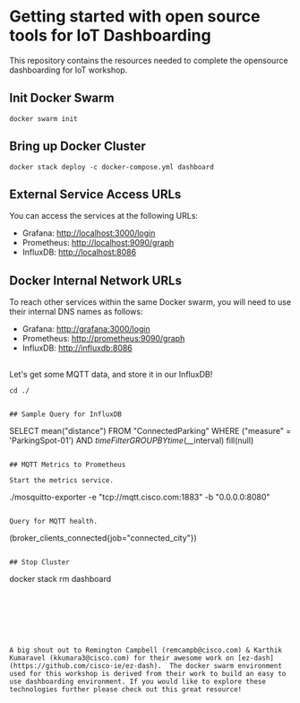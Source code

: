 # Getting started with open source tools for IoT Dashboarding
This repository contains the resources needed to complete the opensource dashboarding for IoT workshop.


## Init Docker Swarm
```
docker swarm init
```

## Bring up Docker Cluster
```
docker stack deploy -c docker-compose.yml dashboard
```

## External Service Access URLs

You can access the services at the following URLs:
- Grafana: [http://localhost:3000/login](http://localhost:3000/login)
- Prometheus: [http://localhost:9090/graph](http://localhost:9090/graph)
- InfluxDB: [http://localhost:8086](http://localhost:8086)

## Docker Internal Network URLs

To reach other services within the same Docker swarm, you will need to use their internal DNS names as follows:
- Grafana: [http://grafana:3000/login](http://grafana:3000/login)
- Prometheus: [http://prometheus:9090/graph](http://prometheus:9090/graph)
- InfluxDB: [http://influxdb:8086](http://influxdb:8086)

##

Let's get some MQTT data, and store it in our InfluxDB!

```
cd ./


## Sample Query for InfluxDB

```
SELECT mean("distance") FROM "ConnectedParking" WHERE ("measure" = 'ParkingSpot-01') AND $timeFilter GROUP BY time($__interval) fill(null)
```

## MQTT Metrics to Prometheus

Start the metrics service.
```
./mosquitto-exporter -e "tcp://mqtt.cisco.com:1883" -b "0.0.0.0:8080"
```

Query for MQTT health.
```
(broker_clients_connected{job="connected_city"})
```

## Stop Cluster
```
docker stack rm dashboard
```







A big shout out to Remington Campbell (remcampb@cisco.com) & Karthik Kumaravel (kkumara3@cisco.com) for their awesome work on [ez-dash](https://github.com/cisco-ie/ez-dash).  The docker swarm environment used for this workshop is derived from their work to build an easy to use dashboarding environment. If you would like to explore these technologies further please check out this great resource!
